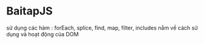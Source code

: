 # BaitapJS
sử dụng các hàm  : forEach, splice, find, map, filter, includes
nắm về cách sử dụng và hoạt động của DOM

